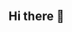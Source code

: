 ## Hi there 👋

<!--
**Nicholas5232/Nicholas5232** is a ✨ _special_ ✨ repository because its `README.md` (this file) appears on your GitHub profile.

Here are some ideas to get you started:

- 🔭 I’m currently working on the mouvement of a robot
- 🌱 I’m currently learning electrical engineering
- 📫 How to reach me: end1054@umoncton.ca
